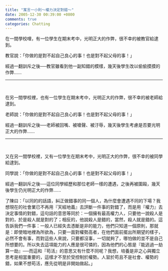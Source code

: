 ```yaml
---
title: "寓言一小則～權力決定對錯～"
date: 2005-12-30 00:39:00 +0800
comments: true
categories: Chatting
---
```


<p>在一間學校哩，有一位學生在期末考中，光明正大的作弊，很不幸的被教官給逮到。</p><p>教官說：「你做的是對不起自己良心的事！也是對不起父母的事！」</p><p>經過一翻訓斥之後──教官雖看到他一副知錯的模樣，幾天後學生改以偷偷摸摸的作弊......</p><hr /><p>&nbsp;</p><p>在另一間學校裡，也有一位學生在期末考中，光明正大的作弊，很不幸的被老師給逮到。</p><p>老師說：「你做的是對不起自己良心的事！也是對不起父母的事！」</p><p>經過一翻訓斥之後──老師被回嘴、被嗆聲、被汙辱，幾天後學生考慮是否要光明正大的作弊......</p><hr /><p>&nbsp;</p><p>又在另一間學校裡，又有一位學生在期末考中，光明正大的作弊，很不幸的被同學給逮到。</p><p>同學說：「你做的是對不起自己良心的事！也是對不起父母的事！」</p><p>經過一翻訓斥之後──這位同學經歷和那位老師一樣的遭遇，之後再被圍毆，幾天後學生仍光明正大的作弊......</p><p class="MsoNormal"><span style="font-family: 新細明體;">了陳曰：「以同的的話語，糾正做錯事的同一個人，為什麼會遭遇不同的下場？我想現在的社會業已不再用『天經地義』去評斷一件事的對錯了，而是用『權力』去決定事情的對錯，這句話的意思等同於：一個擁有最高權力人，只要他一說殺人是對的，於是殺人就是對的了；相反的，他說殺人是錯的，當然，殺人就是錯的。這告訴我們一件事：一般人已經失去憑斷是非的能力，他們只知道一個原則，那就是：即使暗地裡為所欲為，只要一面對權勢高者，在他們面前擺出所期望的樣子，必然不會有事，而對這些人來說，只要都沒事，一切就夠了，哪怕做的並不是自己所想要的。所以失去這項能力的人應是很可憐的，因為他們的心態是『能逃過一劫算一劫』──而這和『苟活』的意思又有什麼不同呢？我想，培養是非之心與獨立思考是相當重要的，這樣才不至於受控制於權勢。人習於苟且不是社會、權勢的錯，如果不想苟活，應先從明是非開始做起。」</span></p>
